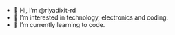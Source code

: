 - 👋 Hi, I’m @riyadixit-rd
- 👀 I’m interested in technology, electronics and coding.
- 🌱 I’m currently learning to code.

<!---
riyadixit-rd/riyadixit-rd is a ✨ special ✨ repository because its `README.md` (this file) appears on your GitHub profile.
You can click the Preview link to take a look at your changes.
--->
